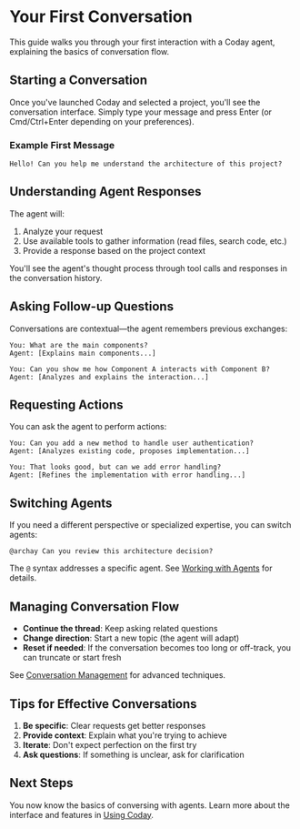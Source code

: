 # Your First Conversation

This guide walks you through your first interaction with a Coday agent, explaining the basics of conversation flow.

## Starting a Conversation

Once you've launched Coday and selected a project, you'll see the conversation interface. Simply type your message and press Enter (or Cmd/Ctrl+Enter depending on your preferences).

### Example First Message

```
Hello! Can you help me understand the architecture of this project?
```

## Understanding Agent Responses

The agent will:
1. Analyze your request
2. Use available tools to gather information (read files, search code, etc.)
3. Provide a response based on the project context

You'll see the agent's thought process through tool calls and responses in the conversation history.

## Asking Follow-up Questions

Conversations are contextual—the agent remembers previous exchanges:

```
You: What are the main components?
Agent: [Explains main components...]

You: Can you show me how Component A interacts with Component B?
Agent: [Analyzes and explains the interaction...]
```

## Requesting Actions

You can ask the agent to perform actions:

```
You: Can you add a new method to handle user authentication?
Agent: [Analyzes existing code, proposes implementation...]

You: That looks good, but can we add error handling?
Agent: [Refines the implementation with error handling...]
```

## Switching Agents

If you need a different perspective or specialized expertise, you can switch agents:

```
@archay Can you review this architecture decision?
```

The `@` syntax addresses a specific agent. See [Working with Agents](../03-using-coday/working-with-agents.md) for details.

## Managing Conversation Flow

- **Continue the thread**: Keep asking related questions
- **Change direction**: Start a new topic (the agent will adapt)
- **Reset if needed**: If the conversation becomes too long or off-track, you can truncate or start fresh

See [Conversation Management](../03-using-coday/conversation-management.md) for advanced techniques.

## Tips for Effective Conversations

1. **Be specific**: Clear requests get better responses
2. **Provide context**: Explain what you're trying to achieve
3. **Iterate**: Don't expect perfection on the first try
4. **Ask questions**: If something is unclear, ask for clarification

## Next Steps

You now know the basics of conversing with agents. Learn more about the interface and features in [Using Coday](../03-using-coday/interface-basics.md).
